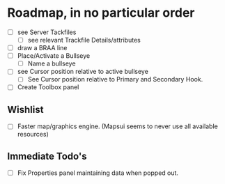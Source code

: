 # Roadmap, in no particular order
- [ ] see Server Tackfiles
	- [ ] see relevant Trackfile Details/attributes
- [ ] draw a BRAA line
- [ ] Place/Activate a Bullseye
	- [ ] Name a bullseye
- [ ] see Cursor position relative to active bullseye
	- [ ] See Cursor position relative to Primary and Secondary Hook.
- [ ] Create Toolbox panel

## Wishlist
- [ ] Faster map/graphics engine. (Mapsui seems to never use all available resources)

## Immediate Todo's
- [ ] Fix Properties panel maintaining data when popped out.